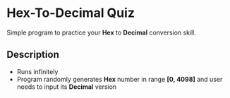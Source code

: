 # Hex-To-Decimal Quiz
Simple program to practice your **Hex** to **Decimal** conversion skill.

## Description
- Runs infinitely
- Program randomly generates **Hex** number in range **[0, 4098]** and user needs to input its **Decimal** version
